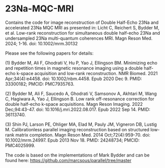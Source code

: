 # 23Na-MQC-MRI
Contains the code for image reconstruction of Double Half-Echo 23Na and accelerated 23Na MQC MRI as presented in:
Licht C, Reichert S, Bydder M, et al. Low-rank reconstruction for simultaneous double half-echo 23Na and undersampled 23Na multi-quantum coherences MRI. Magn Reson Med. 2024; 1-16. doi: 10.1002/mrm.30132

Please see the following papers for details:

(1) Bydder M, Ali F, Ghodrati V, Hu P, Yao J, Ellingson BM. Minimizing echo and repetition times in magnetic resonance imaging using a double half-echo k-space acquisition and low-rank reconstruction. NMR Biomed. 2021 Apr;34(4):e4458. doi: 10.1002/nbm.4458. Epub 2020 Dec 9. PMID: 33300182; PMCID: PMC7935763.

(2) Bydder M, Ali F, Saucedo A, Ghodrati V, Samsonov A, Akhtari M, Wang C, Hagiwara A, Yao J, Ellingson B. Low rank off-resonance correction for double half-echo k-space acquisitions. Magn Reson Imaging. 2022 Dec;94:43-47. doi: 10.1016/j.mri.2022.08.017. Epub 2022 Sep 14. PMID: 36113740.

(3) Shin PJ, Larson PE, Ohliger MA, Elad M, Pauly JM, Vigneron DB, Lustig M. Calibrationless parallel imaging reconstruction based on structured low-rank matrix completion. Magn Reson Med. 2014 Oct;72(4):959-70. doi: 10.1002/mrm.24997. Epub 2013 Nov 18. PMID: 24248734; PMCID: PMC4025999.

The code is based on the implementations of Mark Bydder and can be found here:
https://github.com/marcsous/parallel/tree/master
